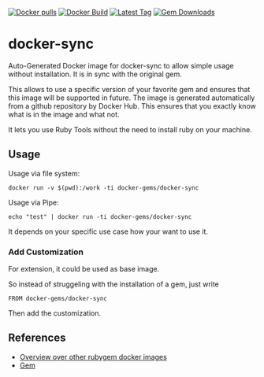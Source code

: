 [![Docker pulls](https://img.shields.io/docker/pulls/rubygem/docker-sync.svg)](https://hub.docker.com/r/rubygem/docker-sync/)
[![Docker Build](https://img.shields.io/docker/automated/rubygem/docker-sync.svg)](https://hub.docker.com/r/rubygem/docker-sync/)
[![Latest Tag](https://img.shields.io/github/tag/docker-rubygem/docker-sync.svg)](https://hub.docker.com/r/rubygem/docker-sync/)
[![Gem Downloads](https://img.shields.io/gem/dt/docker-sync.svg)](https://rubygems.org/gems/docker-sync/)
# docker-sync

Auto-Generated Docker image for docker-sync to allow simple usage without installation.
It is in sync with the original gem.

This allows to use a specific version of your favorite gem and ensures that this image will be supported in future.
The image is generated automatically from a github repository by Docker Hub.
This ensures that you exactly know what is in the image and what not.

It lets you use Ruby Tools without the need to install ruby on your machine.

## Usage

Usage via file system:

`docker run -v $(pwd):/work -ti docker-gems/docker-sync`

Usage via Pipe:

`echo "test" | docker run -ti docker-gems/docker-sync`

It depends on your specific use case how your want to use it.

### Add Customization

For extension, it could be used as base image.

So instead of struggeling with the installation of a gem, just write

`FROM docker-gems/docker-sync`

Then add the customization.

## References

 - [Overview over other rubygem docker images](https://github.com/thinkbot/docker-rubygem)
 - [Gem](https://rubygems.org/gems/docker-sync/)
